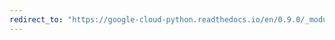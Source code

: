 ```yaml
---
redirect_to: "https://google-cloud-python.readthedocs.io/en/0.9.0/_modules/gcloud/client.html"
---
```

